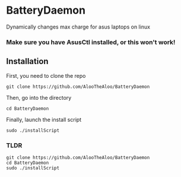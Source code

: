 # BatteryDaemon
Dynamically changes max charge for asus laptops on linux

### Make sure you have AsusCtl installed, or this won't work!

## Installation
First, you need to clone the repo
```
git clone https://github.com/AlooTheAloo/BatteryDaemon
```
Then, go into the directory
```
cd BatteryDaemon
```
Finally, launch the install script
```
sudo ./installScript
```
### TLDR
```
git clone https://github.com/AlooTheAloo/BatteryDaemon
cd BatteryDaemon
sudo ./installScript
```
